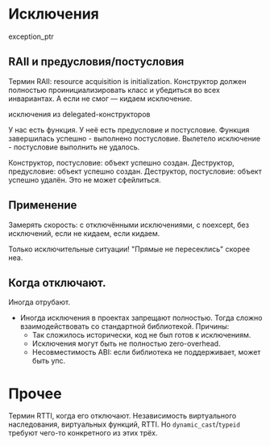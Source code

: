 # Исключения
exception_ptr

## RAII и предусловия/постусловия
Термин RAII: resource acquisition is initialization.
Конструктор должен полностью проинициализировать класс и убедиться во всех инвариантах.
А если не смог — кидаем исключение.

исключения из delegated-конструкторов

У нас есть функция.
У неё есть предусловие и постусловие.
Функция завершилась успешно - выполнено постусловие.
Вылетело исключение - постусловие выполнить не удалось.

Конструктор, постусловие: объект успешно создан.
Деструктор, предусловие: объект успешно создан.
Деструктор, постусловие: объект успешно удалён. Это не может сфейлиться.

## Применение
Замерять скорость: с отключёнными исключениями, с noexcept, без исключений, если не кидаем, если кидаем.

Только исключительные ситуации! "Прямые не пересеклись" скорее неа.

## Когда отключают.
Иногда отрубают.
* Иногда исключения в проектах запрещают полностью.
  Тогда сложно взаимодействовать со стандартной библиотекой.
  Причины:
  * Так сложилось исторически, код не был готов к исключениям.
  * Исключения могут быть не полностью zero-overhead.
  * Несовместимость ABI: если библиотека не поддерживает, может быть упс.

# Прочее
Термин RTTI, когда его отключают.
Независимость виртуального наследования, виртуальных функций, RTTI. Но `dynamic_cast`/`typeid` требуют чего-то конкретного из этих трёх.
